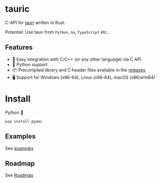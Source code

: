 # tauric

C-API for [tauri](https://tauri.app) written in Rust.

Potential: Use tauri from `Python`, `Go`, `TypeScript` etc..

## Features

- 🔗 Easy integration with C/C++ (or any other language) via C API
- 🐍 Python support
- 📦 Precompiled library and C header files available in the [releases](https://github.com/thewh1teagle/tauric/releases/latest)
- 🖥️ Support for Windows (x86-64), Linux (x86-64), macOS (x86/arm64)

# Install

Python 🐍

```console
pip install pyaec
```

## Examples

See [examples](examples)

## Roadmap

See [Roadmap](https://github.com/thewh1teagle/tauric/issues/2)
